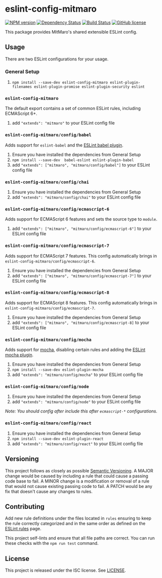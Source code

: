 # eslint-config-mitmaro

[![NPM version](https://img.shields.io/npm/v/eslint-config-mitmaro.svg)][1]
[![Dependency Status](https://david-dm.org/MitMaro/eslint-config-mitmaro.svg)][2]
[![Build Status](https://travis-ci.org/MitMaro/eslint-config-mitmaro.svg?branch=master)][3]
[![GitHub license](https://img.shields.io/badge/license-ISC-blue.svg)][4]

This package provides MitMaro's shared extensible ESLint config.

## Usage

There are two ESLint configurations for your usage.

### General Setup

1. `npm install --save-dev eslint-config-mitmaro eslint-plugin-filenames eslint-plugin-promise eslint-plugin-security eslint`

### `eslint-config-mitmaro`

The default export contains a set of common ESLint rules, including ECMAScript 6+.

1. add `"extends": "mitmaro"` to your ESLint config file

### `eslint-config-mitmaro/config/babel`

Adds support for `eslint-babel` and the [ESLint babel plugin][5].

1. Ensure you have installed the dependencies from General Setup
1. `npm install --save-dev  babel-eslint eslint-plugin-babel`
1. add `"extends": ["mitmaro", "mitmaro/config/babel"]` to your ESLint config file

### `eslint-config-mitmaro/config/chai`

1. Ensure you have installed the dependencies from General Setup
1. add `"extends": "mitmaro/config/chai"` to your ESLint config file

### `eslint-config-mitmaro/config/ecmascript-6`

Adds support for ECMAScript 6 features and sets the source type to `module`.

1. add `"extends": ["mitmaro", "mitmaro/config/ecmascript-6"]` to your ESLint config file

### `eslint-config-mitmaro/config/ecmascript-7`

Adds support for ECMAScript 7 features. This config automatically brings in `eslint-config-mitmaro/config/ecmascript-6`.

1. Ensure you have installed the dependencies from General Setup
1. add `"extends": ["mitmaro", "mitmaro/config/ecmascript-7"]` to your ESLint config file

### `eslint-config-mitmaro/config/ecmascript-8`

Adds support for ECMAScript 8 features. This config automatically brings in `eslint-config-mitmaro/config/ecmascript-7`.

1. Ensure you have installed the dependencies from General Setup
1. add `"extends": ["mitmaro", "mitmaro/config/ecmascript-8]` to your ESLint config file

### `eslint-config-mitmaro/config/mocha`

Adds support for [mocha][6], disabling certain rules and adding the [ESLint mocha plugin][7].

1. Ensure you have installed the dependencies from General Setup
1. `npm install --save-dev eslint-plugin-mocha`
1. add `"extends": "mitmaro/config/mocha"` to your ESLint config file

### `eslint-config-mitmaro/config/node`

1. Ensure you have installed the dependencies from General Setup
1. add `"extends": "mitmaro/config/node"` to your ESLint config file

_Note: You should config after include this after `ecmascript-*` configurations._

### `eslint-config-mitmaro/config/react`

1. Ensure you have installed the dependencies from General Setup
1. `npm install --save-dev eslint-plugin-react`
1. add `"extends": "mitmaro/config/react"` to your ESLint config file

## Versioning

This project follows as closely as possible [Semantic Versioning][8]. A MAJOR change would be caused
by including a rule that could cause a passing code base to fail. A MINOR change is a modification or removal of a rule
that would not cause existing passing code to fail. A PATCH would be any fix that doesn't cause any changes to rules. 

## Contributing

Add new rule definitions under the files located in `rules` ensuring to keep the rule correctly categorized and in the
same order as defined on the [ESLint rules][9] page.

This project self-lints and ensure that all file paths are correct. You can run these checks with the `npm run test`
command.

## License

This project is released under the ISC license. See [LICENSE].

[1]:https://www.npmjs.com/package/eslint-config-mitmaro
[2]:https://david-dm.org/MitMaro/eslint-config-mitmaro
[3]:https://travis-ci.org/MitMaro/eslint-config-mitmaro
[4]:https://raw.githubusercontent.com/MitMaro/eslint-config-mitmaro/master/LICENSE
[5]:https://github.com/babel/eslint-plugin-babel
[6]:mochajs.org
[7]:https://github.com/lo1tuma/eslint-plugin-mocha
[8]:http://semver.org/
[9]:http://eslint.org/docs/rules/
[LICENSE]:LICENSE
